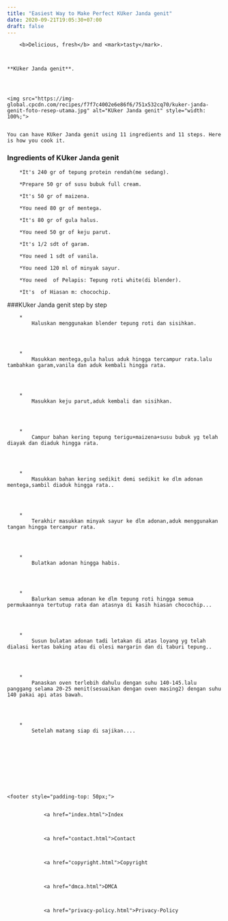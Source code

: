 ```yaml
---
title: "Easiest Way to Make Perfect KUker Janda genit"
date: 2020-09-21T19:05:30+07:00
draft: false
---
```



  
    

        <b>Delicious, fresh</b> and <mark>tasty</mark>.
    
        

	**KUker Janda genit**. 
	


	
	<img src="https://img-global.cpcdn.com/recipes/f7f7c4002e6e86f6/751x532cq70/kuker-janda-genit-foto-resep-utama.jpg" alt="KUker Janda genit" style="width: 100%;">
	
	
	You can have KUker Janda genit using 11 ingredients and 11 steps. Here is how you cook it.


### Ingredients of KUker Janda genit


	
		*It's 240 gr of tepung protein rendah(me sedang).
	
		*Prepare 50 gr of susu bubuk full cream.
	
		*It's 50 gr of maizena.
	
		*You need 80 gr of mentega.
	
		*It's 80 gr of gula halus.
	
		*You need 50 gr of keju parut.
	
		*It's 1/2 sdt of garam.
	
		*You need 1 sdt of vanila.
	
		*You need 120 ml of minyak sayur.
	
		*You need  of Pelapis: Tepung roti white(di blender).
	
		*It's  of Hiasan m: chocochip.
	


	



###KUker Janda genit step by step
	
		*
			Haluskan menggunakan blender tepung roti dan sisihkan.
			
			
		
	
		*
			Masukkan mentega,gula halus aduk hingga tercampur rata.lalu tambahkan garam,vanila dan aduk kembali hingga rata.
			
			
		
	
		*
			Masukkan keju parut,aduk kembali dan sisihkan.
			
			
		
	
		*
			Campur bahan kering tepung terigu+maizena+susu bubuk yg telah diayak dan diaduk hingga rata.
			
			
		
	
		*
			Masukkan bahan kering sedikit demi sedikit ke dlm adonan mentega,sambil diaduk hingga rata..
			
			
		
	
		*
			Terakhir masukkan minyak sayur ke dlm adonan,aduk menggunakan tangan hingga tercampur rata.
			
			
		
	
		*
			Bulatkan adonan hingga habis.
			
			
		
	
		*
			Balurkan semua adonan ke dlm tepung roti hingga semua permukaannya tertutup rata dan atasnya di kasih hiasan chocochip...
			
			
		
	
		*
			Susun bulatan adonan tadi letakan di atas loyang yg telah dialasi kertas baking atau di olesi margarin dan di taburi tepung..
			
			
		
	
		*
			Panaskan oven terlebih dahulu dengan suhu 140-145.lalu panggang selama 20-25 menit(sesuaikan dengan oven masing2) dengan suhu 140 pakai api atas bawah.
			
			
		
	
		*
			Setelah matang siap di sajikan....
			
			
		
	



	

    
    <footer style="padding-top: 50px;">
        
            
                <a href="index.html">Index
                
                
            
                <a href="contact.html">Contact
                
                
            
                <a href="copyright.html">Copyright
                
                
            
                <a href="dmca.html">DMCA
                
                
            
                <a href="privacy-policy.html">Privacy-Policy
                
            
        